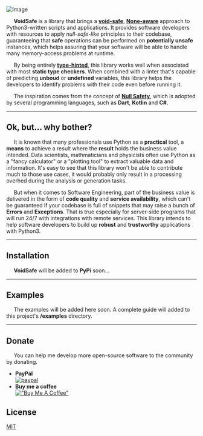 ![Image](http://caribesphaneron.com/wp-content/uploads/2024/03/void_safe_logo.png)

&nbsp;&nbsp;&nbsp;&nbsp; **VoidSafe** is a library that brings a [**void-safe**](https://en.wikipedia.org/wiki/Void_safety), [**None-aware**](https://peps.python.org/pep-0505/) approach to Python3-written scripts and applications. It provides software developers with resources to apply _null-safe-like_ principles to their codebase, guaranteeing that **safe** operations can be performed on **potentially unsafe** instances, which helps assuring that your software will be able to handle many memory-access problems at runtime.

&nbsp;&nbsp;&nbsp;&nbsp; By being entirely [**type-hinted**](https://docs.python.org/3/library/typing.html), this library works well when associated with most **static type checkers**. When combined with a linter that's capable of predicting **unboud** or **undefined** variables, this library helps the developers to identify problems with their code even before running it.

&nbsp;&nbsp;&nbsp;&nbsp; The inspiration comes from the concept of [**Null Safety**](https://kotlinlang.org/docs/null-safety.html), which is adopted by several programming languages, such as **Dart**, **Kotlin** and **C#**.

----

## Ok, but... why bother?

&nbsp;&nbsp;&nbsp;&nbsp; It is known that many professionals use Python as a **practical** tool, a **means** to achieve a result where the **result** holds the business value intended. Data scientists, mathmaticians and physicists often use Python as a "fancy calculator" or a "plotting tool" to extract valuable data and information. It's easy to see that this library won't be able to contribute much to those use cases, it would probably only result in a processing overhed during the analysis or generation tasks.

&nbsp;&nbsp;&nbsp;&nbsp; But when it comes to Software Engineering, part of the business value is delivered in the form of **code quality** and **service availability**, which can't be guaranteed if your codebase is full of snippets that may raise a bunch of **Errors** and **Exceptions**. That is true especially for server-side programs that will run 24/7 with integrations with remote services. This library intends to help software developers to build up **robust** and **trustworthy** applications with Python3.

----

## Installation

&nbsp;&nbsp;&nbsp;&nbsp; **VoidSafe** will be added to **PyPi** soon...

----

## Examples

&nbsp;&nbsp;&nbsp;&nbsp; The examples will be added here soon. A complete guide will added to this project's **/examples** directory.

----

## Donate

&nbsp;&nbsp;&nbsp;&nbsp; You can help me develop more open-source software to the community by donating.

- **PayPal**   
    [![paypal](https://www.paypalobjects.com/en_US/i/btn/btn_donate_SM.gif)](https://www.paypal.com/donate/?hosted_button_id=CXX5CKLZHNK3C)
- **Buy me a coffee**   
    [!["Buy Me A Coffee"](https://www.buymeacoffee.com/assets/img/custom_images/orange_img.png)](https://www.buymeacoffee.com/guscaribe)

## License
[MIT](https://choosealicense.com/licenses/mit/)
  
